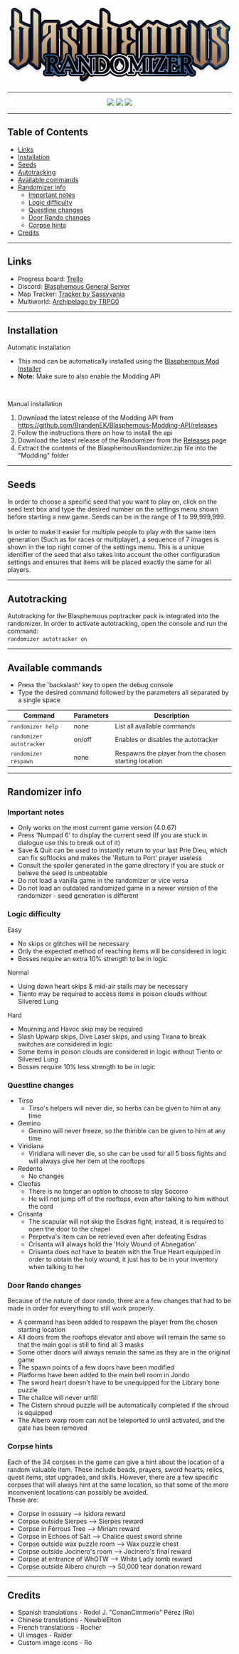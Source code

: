 <p align="center">
  <!-- Logo created by Jimmy Diamonds -->
  <img src="logo.png">
</p>

---

<p align="center">
  <img src="https://img.shields.io/github/v/release/BrandenEK/Blasphemous-Randomizer">
  <img src="https://img.shields.io/github/last-commit/BrandenEK/Blasphemous-Randomizer?color=important">
  <img src="https://img.shields.io/github/downloads/BrandenEK/Blasphemous-Randomizer/total?color=success">
</p>

---

## Table of Contents

- [Links](https://github.com/BrandenEK/Blasphemous-Randomizer#links)
- [Installation](https://github.com/BrandenEK/Blasphemous-Randomizer#installation)
- [Seeds](https://github.com/BrandenEK/Blasphemous-Randomizer#seeds)
- [Autotracking](https://github.com/BrandenEK/Blasphemous-Randomizer#autotracking)
- [Available commands](https://github.com/BrandenEK/Blasphemous-Randomizer#available-commands)
- [Randomizer info](https://github.com/BrandenEK/Blasphemous-Randomizer#randomizer-info)
  - [Important notes](https://github.com/BrandenEK/Blasphemous-Randomizer#important-notes)
  - [Logic difficulty](https://github.com/BrandenEK/Blasphemous-Randomizer#logic-difficulty)
  - [Questline changes](https://github.com/BrandenEK/Blasphemous-Randomizer#questline-changes)
  - [Door Rando changes](https://github.com/BrandenEK/Blasphemous-Randomizer#door-rando-changes)
  - [Corpse hints](https://github.com/BrandenEK/Blasphemous-Randomizer#corpse-hints)
- [Credits](https://github.com/BrandenEK/Blasphemous-Randomizer#credits)

---

## Links

- Progress board: [Trello](https://trello.com/b/FJ42w6X1/blasphemous-randomizer)
- Discord: [Blasphemous General Server](https://discord.gg/Blasphemous)
- Map Tracker: [Tracker by Sassyvania](https://github.com/sassyvania/Blasphemous-Randomizer-Maptracker)
- Multiworld: [Archipelago by TRPG0](https://github.com/BrandenEK/Blasphemous-Multiworld)

---

## Installation

Automatic installation
- This mod can be automatically installed using the [Blasphemous Mod Installer](https://github.com/BrandenEK/Blasphemous-Mod-Installer)<br>
- **Note:** Make sure to also enable the Modding API<br>
<br>

Manual installation
1. Download the latest release of the Modding API from https://github.com/BrandenEK/Blasphemous-Modding-API/releases
2. Follow the instructions there on how to install the api
3. Download the latest release of the Randomizer from the [Releases](https://github.com/BrandenEK/Blasphemous-Randomizer/releases) page
4. Extract the contents of the BlasphemousRandomizer.zip file into the "Modding" folder

---

## Seeds

In order to choose a specific seed that you want to play on, click on the seed text box and type the desired number on the settings menu shown before starting a new game.  Seeds can be in the range of 1 to 99,999,999.
<br><br>
In order to make it easier for multiple people to play with the same item generation (Such as for races or multiplayer), a sequence of 7 images is shown in the top right corner of the settings menu.  This is a unique identifier of the seed that also takes into account the other configuration settings and ensures that items will be placed exactly the same for all players.

---

## Autotracking

Autotracking for the Blasphemous poptracker pack is integrated into the randomizer.  In order to activate autotracking, open the console and run the command:<br>```randomizer autotracker on```

---

## Available commands
- Press the 'backslash' key to open the debug console
- Type the desired command followed by the parameters all separated by a single space

| Command | Parameters | Description |
| ------- | ----------- | ------- |
| `randomizer help` | none | List all available commands |
| `randomizer autotracker` | on/off | Enables or disables the autotracker |
| `randomizer respawn` | none | Respawns the player from the chosen starting location |

---

## Randomizer info

### Important notes

- Only works on the most current game version (4.0.67)
- Press 'Numpad 6' to display the current seed (If you are stuck in dialogue use this to break out of it)
- Save & Quit can be used to instantly return to your last Prie Dieu, which can fix softlocks and makes the 'Return to Port' prayer useless
- Consult the spoiler generated in the game directory if you are stuck or believe the seed is unbeatable
- Do not load a vanilla game in the randomizer or vice versa
- Do not load an outdated randomized game in a newer version of the randomizer - seed generation is different

### Logic difficulty

Easy
- No skips or glitches will be necessary
- Only the expected method of reaching items will be considered in logic
- Bosses require an extra 10% strength to be in logic

Normal
- Using dawn heart skips & mid-air stalls may be necessary
- Tiento may be required to access items in poison clouds without Silvered Lung

Hard
- Mourning and Havoc skip may be required
- Slash Upwarp skips, Dive Laser skips, and using Tirana to break switches are considered in logic
- Some items in poison clouds are considered in logic without Tiento or Silvered Lung
- Bosses require 10% less strength to be in logic

### Questline changes

- Tirso
  - Tirso's helpers will never die, so herbs can be given to him at any time
- Gemino
  - Gemino will never freeze, so the thimble can be given to him at any time
- Viridiana
  - Viridiana will never die, so she can be used for all 5 boss fights and will always give her item at the rooftops
- Redento
  - No changes
- Cleofas
  - There is no longer an option to choose to slay Socorro
  - He will not jump off of the rooftops, even after talking to him without the cord
- Crisanta
  - The scapular will not skip the Esdras fight; instead, it is required to open the door to the chapel
  - Perpetva's item can be retrieved even after defeating Esdras
  - Crisanta will always hold the 'Holy Wound of Abnegation'
  - Crisanta does not have to beaten with the True Heart equipped in order to obtain the holy wound, it just has to be in your inventory when talking to her

### Door Rando changes

Because of the nature of door rando, there are a few changes that had to be made in order for everything to still work properly.
<br>

- A command has been added to respawn the player from the chosen starting location
- All doors from the rooftops elevator and above will remain the same so that the main goal is still to find all 3 masks
- Some other doors will always remain the same as they are in the original game
- The spawn points of a few doors have been modified
- Platforms have been added to the main bell room in Jondo
- The sword heart doesn't have to be unequipped for the Library bone puzzle
- The chalice will never unfill
- The Cistern shroud puzzle will be automatically completed if the shroud is equipped
- The Albero warp room can not be teleported to until activated, and the gate has been removed

### Corpse hints

Each of the 34 corpses in the game can give a hint about the location of a random valuable item.  These include beads, prayers, sword hearts, relics, quest items, stat upgrades, and skills.  However, there are a few specific corpses that will always hint at the same location, so that some of the more inconvenient locations can possibly be avoided.
<br>
These are:
- Corpse in ossuary --> Isidora reward
- Corpse outside Sierpes --> Sierpes reward
- Corpse in Ferrous Tree --> Miriam reward
- Corpse in Echoes of Salt --> Chalice quest sword shrine
- Corpse outside wax puzzle room --> Wax puzzle chest
- Corpse outside Jocinero's room --> Jocinero's final reward
- Corpse at entrance of WhOTW --> White Lady tomb reward
- Corpse outside Albero church --> 50,000 tear donation reward

---

## Credits

- Spanish translations - Rodol J. "ConanCimmerio" Pérez (Ro)
- Chinese translations - NewbieElton
- French translations - Rocher
- UI images - Raider
- Custom image icons - Ro
